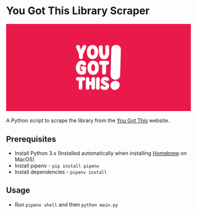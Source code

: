 # You Got This Library Scraper
![banner with the words 'You Got This' in the centre](/banner.png)

A Python script to scrape the library from the [You Got This](https://yougotthis.io/) website.

## Prerequisites

* Install Python 3.x (Installed automatically when installing [Homebrew](https://brew.sh/) on MacOS)
* Install pipenv - `pip install pipenv`
* Install dependencies - `pipenv install`

## Usage
* Run `pipenv shell` and then `python main.py`